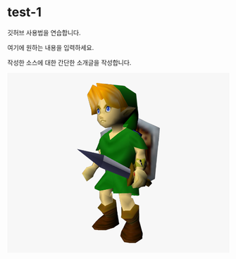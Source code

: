 # test-1
깃허브 사용법을 연습합니다.

여기에 원하는 내용을 입력하세요.

작성한 소스에 대한 간단한 소개글을 작성합니다.

![메롱](images/194-1943477_the-legend-of-zelda-clipart-link-ocarina-time.png)

